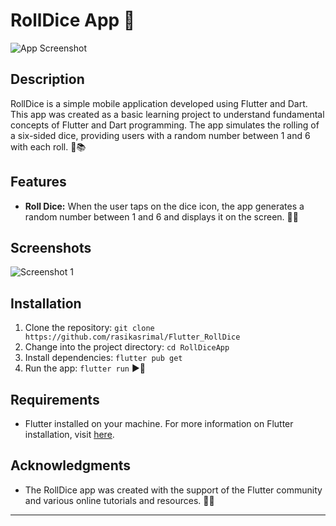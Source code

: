 # RollDice App 🎲

![App Screenshot](app_screenshot.png)

## Description

RollDice is a simple mobile application developed using Flutter and Dart. This app was created as a basic learning project to understand fundamental concepts of Flutter and Dart programming. The app simulates the rolling of a six-sided dice, providing users with a random number between 1 and 6 with each roll. 📱📚

## Features

- **Roll Dice:** When the user taps on the dice icon, the app generates a random number between 1 and 6 and displays it on the screen. 🎲🔄

## Screenshots

![Screenshot 1](screenshots/screenshot1.png)

## Installation

1. Clone the repository: `git clone https://github.com/rasikasrimal/Flutter_RollDice`
2. Change into the project directory: `cd RollDiceApp`
3. Install dependencies: `flutter pub get`
4. Run the app: `flutter run` ▶️🚀

## Requirements

- Flutter installed on your machine. For more information on Flutter installation, visit [here](https://flutter.dev/docs/get-started/install).

## Acknowledgments

- The RollDice app was created with the support of the Flutter community and various online tutorials and resources. 🙏🌟

---

